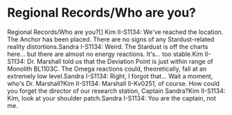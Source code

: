# Regional Records/Who are you?

Regional Records/Who are you?[]
Kim II-S1134: We've reached the location. The Anchor has been placed. There are no signs of any Stardust-related reality distortions.Sandra I-S1134: Weird. The Stardust is off the charts here... but there are almost no energy reactions. It's... too stable.Kim II-S1134: Dr. Marshall told us that the Deviation Point is just within range of Monolith BL1103C. The Omega reactions could, theoretically, fall at an extremely low level.Sandra I-S1134: Right, I forgot that... Wait a moment, who's Dr. Marshall?Kim II-S1134: Marshall II-Kv0251, of course. How could you forget the director of our research station, Captain Sandra?Kim II-S1134: Kim, look at your shoulder patch.Sandra I-S1134: You are the captain, not me.
